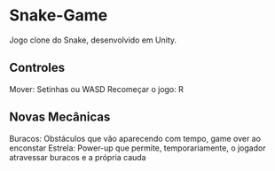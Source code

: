 # Snake-Game
Jogo clone do Snake, desenvolvido em Unity.

## Controles
Mover: Setinhas ou WASD
Recomeçar o jogo: R

## Novas Mecânicas
Buracos: Obstáculos que vão aparecendo com tempo, game over ao enconstar
Estrela: Power-up que permite, temporariamente, o jogador atravessar buracos e a própria cauda
